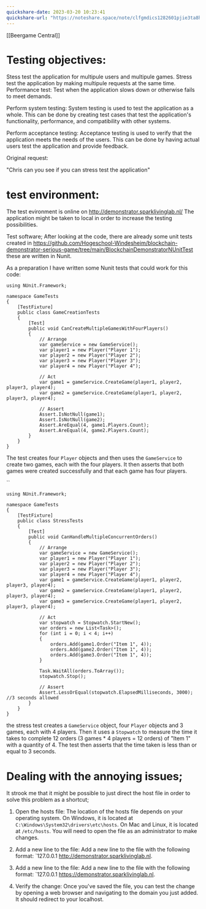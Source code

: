 ```yaml
---
quickshare-date: 2023-03-20 10:23:41
quickshare-url: "https://noteshare.space/note/clfgmdics1282601pjie3ta8hy#7ZrWNH9kHh1ZqXs+gzUFBE89rI14EYp9eofLcVmveWs"
---
```

[[Beergame Central]]



# Testing objectives:
Stess test the application for multipule users and multipule games.
Stress test the application by making multipule requests at the same time.
Performance test: Test when the application slows down or otherwise fails to meet demands. 

Perform system testing: System testing is used to test the application as a whole. This can be done by creating test cases that test the application's functionality, performance, and compatibility with other systems.

Perform acceptance testing: Acceptance testing is used to verify that the application meets the needs of the users. This can be done by having actual users test the application and provide feedback.
 
Original request:

"Chris can you see if you can stress test the application"

# test environment:
The test evironment is online on http://demonstrator.sparklivinglab.nl/
The application might be taken to local in order to increase the testing possibilities. 

Test software;
After looking at the code, there are already some unit tests created in  https://github.com/Hogeschool-Windesheim/blockchain-demonstrator-serious-game/tree/main/BlockchainDemonstratorNUnitTest
these are written in Nunit.

As a preparation I have written some Nunit tests that could work for this code:
```
using NUnit.Framework;

namespace GameTests
{
    [TestFixture]
    public class GameCreationTests
    {
        [Test]
        public void CanCreateMultipleGamesWithFourPlayers()
        {
            // Arrange
            var gameService = new GameService();
            var player1 = new Player("Player 1");
            var player2 = new Player("Player 2");
            var player3 = new Player("Player 3");
            var player4 = new Player("Player 4");

            // Act
            var game1 = gameService.CreateGame(player1, player2, player3, player4);
            var game2 = gameService.CreateGame(player1, player2, player3, player4);

            // Assert
            Assert.IsNotNull(game1);
            Assert.IsNotNull(game2);
            Assert.AreEqual(4, game1.Players.Count);
            Assert.AreEqual(4, game2.Players.Count);
        }
    }
}

```

 The test creates four `Player` objects and then uses the `GameService` to create two games, each with the four players. It then asserts that both games were created successfully and that each game has four players.

``
```
using NUnit.Framework;

namespace GameTests
{
    [TestFixture]
    public class StressTests
    {
        [Test]
        public void CanHandleMultipleConcurrentOrders()
        {
            // Arrange
            var gameService = new GameService();
            var player1 = new Player("Player 1");
            var player2 = new Player("Player 2");
            var player3 = new Player("Player 3");
            var player4 = new Player("Player 4");
            var game1 = gameService.CreateGame(player1, player2, player3, player4);
            var game2 = gameService.CreateGame(player1, player2, player3, player4);
            var game3 = gameService.CreateGame(player1, player2, player3, player4);

            // Act
            var stopwatch = Stopwatch.StartNew();
            var orders = new List<Task>();
            for (int i = 0; i < 4; i++)
            {
                orders.Add(game1.Order("Item 1", 4));
                orders.Add(game2.Order("Item 1", 4));
                orders.Add(game3.Order("Item 1", 4));
            }

            Task.WaitAll(orders.ToArray());
            stopwatch.Stop();

            // Assert
            Assert.LessOrEqual(stopwatch.ElapsedMilliseconds, 3000); //3 seconds allowed
        }
    }
}

```

the stress test creates a `GameService` object, four `Player` objects and 3 games, each with 4 players. Then it uses a `Stopwatch` to measure the time it takes to complete 12 orders (3 games * 4 players = 12 orders) of "Item 1" with a quantity of 4. The test then asserts that the time taken is less than or equal to 3 seconds.


# Dealing with the annoying issues;
It strook me that it might be possible to just direct the host file in order to solve this problem as a shortcut; 

1.  Open the hosts file: The location of the hosts file depends on your operating system. On Windows, it is located at `C:\Windows\System32\drivers\etc\hosts`. On Mac and Linux, it is located at `/etc/hosts`. You will need to open the file as an administrator to make changes.
    
2.  Add a new line to the file: Add a new line to the file with the following format: `127.0.0.1 http://demonstrator.sparklivinglab.nl.  

2.  Add a new line to the file: Add a new line to the file with the following format: `127.0.0.1 https://demonstrator.sparklivinglab.nl.  


4.  Verify the change: Once you've saved the file, you can test the change by opening a web browser and navigating to the domain you just added. It should redirect to your localhost.